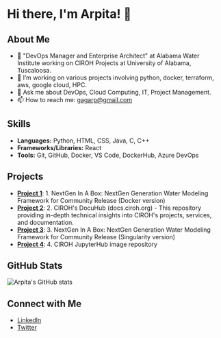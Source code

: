 # Hi there, I'm Arpita! 👋

## About Me
- 🌱 "DevOps Manager and Enterprise Architect" at Alabama Water Institute working on CIROH Projects at University of Alabama, Tuscaloosa.
- 🔭 I’m working on various projects involving python, docker, terraform, aws, google cloud, HPC.
- 💬 Ask me about DevOps, Cloud Computing, IT, Project Management.
- 📫 How to reach me: gagarp@gmail.com

## Skills
- **Languages:** Python, HTML, CSS, Java, C, C++
- **Frameworks/Libraries:** React
- **Tools:** Git, GitHub, Docker, VS Code, DockerHub, Azure DevOps

## Projects
- **[Project 1](https://github.com/CIROH-UA/NGIAB-CloudInfra)**: 1. NextGen In A Box: NextGen Generation Water Modeling Framework for Community Release (Docker version)
- **[Project 2](https://github.com/CIROH-UA/ciroh-ua_website)**: 2. CIROH's DocuHub (docs.ciroh.org) - This repository providing in-depth technical insights into CIROH's projects, services, and documentation.
- **[Project 3](https://github.com/CIROH-UA/NGIAB-HPCInfra)**: 3. NextGen In A Box: NextGen Generation Water Modeling Framework for Community Release (Singularity version)
- **[Project 4](https://github.com/CIROH-UA/awi-ciroh-image)**: 4. CIROH JupyterHub image repository

## GitHub Stats
![Arpita's GitHub stats](https://github-readme-stats.vercel.app/api?username=arpita0911patel&show_icons=true&theme=radical)

## Connect with Me
- [LinkedIn](https://www.linkedin.com/in/arpita0911patel)
- [Twitter](https://twitter.com/arpita0911patel)
